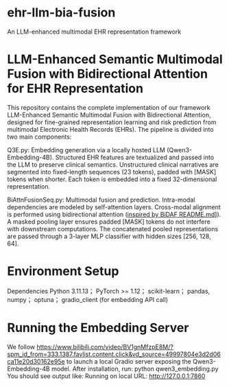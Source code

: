 # ehr-llm-bia-fusion
An LLM-enhanced multimodal EHR representation framework
# LLM-Enhanced Semantic Multimodal Fusion with Bidirectional Attention for EHR Representation
This repository contains the complete implementation of our framework LLM-Enhanced Semantic Multimodal Fusion with Bidirectional Attention, designed for fine-grained representation learning and risk prediction from multimodal Electronic Health Records (EHRs).
The pipeline is divided into two main components:

Q3E.py: Embedding generation via a locally hosted LLM (Qwen3-Embedding-4B).
Structured EHR features are textualized and passed into the LLM to preserve clinical semantics.
Unstructured clinical narratives are segmented into fixed-length sequences (23 tokens), padded with [MASK] tokens when shorter.
Each token is embedded into a fixed 32-dimensional representation.

BiAttnFusionSeq.py: Multimodal fusion and prediction.
Intra-modal dependencies are modeled by self-attention layers.
Cross-modal alignment is performed using bidirectional attention ([inspired by BiDAF README.md](https://github.com/galsang/BiDAF-pytorch/blob/master/README.md#bidaf-pytorch)]).
A masked pooling layer ensures padded [MASK] tokens do not interfere with downstream computations.
The concatenated pooled representations are passed through a 3-layer MLP classifier with hidden sizes [256, 128, 64].

# Environment Setup
Dependencies
Python 3.11.13；
PyTorch >= 1.12；
scikit-learn；
pandas, numpy；
optuna；
gradio_client (for embedding API call)

# Running the Embedding Server
We follow https://www.bilibili.com/video/BV1gnMfzpE8M/?spm_id_from=333.1387.favlist.content.click&vd_source=49997804e3d2d06ca11e20d30162e95e
 to launch a local Gradio server exposing the Qwen3-Embedding-4B model.
 After installation, run:
python qwen3_embedding.py
You should see output like:
Running on local URL:  http://127.0.0.1:7860

